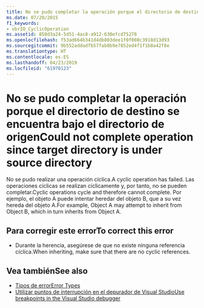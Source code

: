 ```yaml
---
title: No se pudo completar la operación porque el directorio de destino se encuentra bajo el directorio de origen
ms.date: 07/20/2015
f1_keywords:
- vbrIO_CyclicOperation
ms.assetid: 850d3a24-5d51-4ac8-a912-630efcd75278
ms.openlocfilehash: f53ad664b341d4db803dee1f0f008c3918d13d93
ms.sourcegitcommit: 9b552addadfb57fab0b9e7852ed4f1f1b8a42f8e
ms.translationtype: HT
ms.contentlocale: es-ES
ms.lasthandoff: 04/23/2019
ms.locfileid: "61970123"
---
```

# <a name="could-not-complete-operation-since-target-directory-is-under-source-directory"></a><span data-ttu-id="bb7aa-102">No se pudo completar la operación porque el directorio de destino se encuentra bajo el directorio de origen</span><span class="sxs-lookup"><span data-stu-id="bb7aa-102">Could not complete operation since target directory is under source directory</span></span>
<span data-ttu-id="bb7aa-103">No se pudo realizar una operación cíclica.</span><span class="sxs-lookup"><span data-stu-id="bb7aa-103">A cyclic operation has failed.</span></span> <span data-ttu-id="bb7aa-104">Las operaciones cíclicas se realizan cíclicamente y, por tanto, no se pueden completar.</span><span class="sxs-lookup"><span data-stu-id="bb7aa-104">Cyclic operations cycle and therefore cannot complete.</span></span> <span data-ttu-id="bb7aa-105">Por ejemplo, el objeto A puede intentar heredar del objeto B, que a su vez hereda del objeto A.</span><span class="sxs-lookup"><span data-stu-id="bb7aa-105">For example, Object A may attempt to inherit from Object B, which in turn inherits from Object A.</span></span>  
  
## <a name="to-correct-this-error"></a><span data-ttu-id="bb7aa-106">Para corregir este error</span><span class="sxs-lookup"><span data-stu-id="bb7aa-106">To correct this error</span></span>  
  
- <span data-ttu-id="bb7aa-107">Durante la herencia, asegúrese de que no existe ninguna referencia cíclica.</span><span class="sxs-lookup"><span data-stu-id="bb7aa-107">When inheriting, make sure that there are no cyclic references.</span></span>  
  
## <a name="see-also"></a><span data-ttu-id="bb7aa-108">Vea también</span><span class="sxs-lookup"><span data-stu-id="bb7aa-108">See also</span></span>

- [<span data-ttu-id="bb7aa-109">Tipos de error</span><span class="sxs-lookup"><span data-stu-id="bb7aa-109">Error Types</span></span>](../../visual-basic/programming-guide/language-features/error-types.md)
- [<span data-ttu-id="bb7aa-110">Utilizar puntos de interrupción en el depurador de Visual Studio</span><span class="sxs-lookup"><span data-stu-id="bb7aa-110">Use breakpoints in the Visual Studio debugger</span></span>](/visualstudio/debugger/using-breakpoints)
